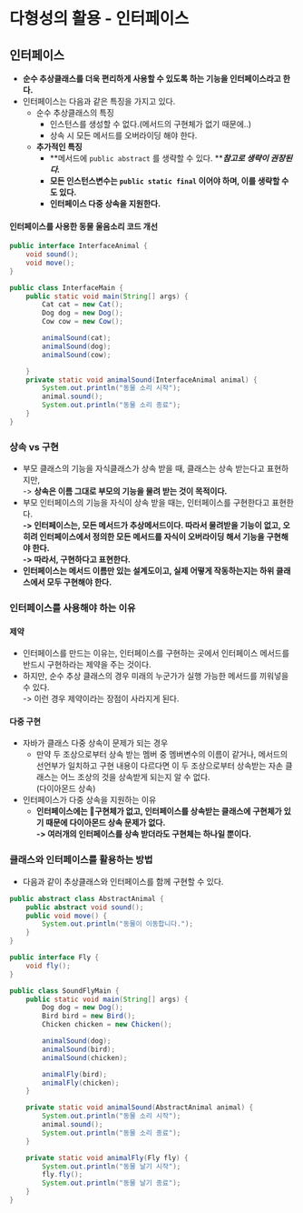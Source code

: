 # 다형성의 활용 - 인터페이스

## 인터페이스&#x20;

* **순수 추상클래스를 더욱 편리하게 사용할 수 있도록 하는 기능을 인터페이스라고 한다.**&#x20;
* 인터페이스는 다음과 같은 특징을 가지고 있다.&#x20;
  * 순수 추상클래스의 특징
    * 인스턴스를 생성할 수 없다.(메서드의 구현체가 없기 때문에..)
    * 상속 시 모든 메서드를 오버라이딩 해야 한다.&#x20;
  * **추가적인 특징**&#x20;
    * **메서드에 `public abstract` 를 생략할 수 있다. **_**참고로 생략이 권장된다.**_&#x20;
    * **모든 인스턴스변수는 `public static final` 이어야 하며, 이를 생략할 수도 있다.**
    * **인터페이스 다중 상속을 지원한다.**

#### 인터페이스를 사용한 동물 울음소리 코드 개선

```java
public interface InterfaceAnimal {
    void sound();
    void move();
}

public class InterfaceMain {
    public static void main(String[] args) {
        Cat cat = new Cat();
        Dog dog = new Dog();
        Cow cow = new Cow();

        animalSound(cat);
        animalSound(dog);
        animalSound(cow);

    }
    private static void animalSound(InterfaceAnimal animal) {
        System.out.println("동물 소리 시작");
        animal.sound();
        System.out.println("동물 소리 종료");
    }
}
```

### 상속 vs 구현

* 부모 클래스의 기능을 자식클래스가 상속 받을 때, 클래스는 상속 받는다고 표현하지만,\
  \-> **상속은 이름 그대로 부모의 기능을 물려 받는 것이 목적이다.**&#x20;
* 부모 인터페이스의 기능을 자식이 상속 받을 때는, 인터페이스를 구현한다고 표현한다. \
  **-> 인터페이스는, 모든 메서드가 추상메서드이다. 따라서 물려받을 기능이 없고, 오히려 인터페이스에서 정의한 모든 메서드를 자식이 오버라이딩 해서 기능을 구현해야 한다.** \
  **-> 따라서, 구현하다고 표현한다.**&#x20;
* **인터페이스는 메서드 이름만 있는 설계도이고, 실제 어떻게 작동하는지는 하위 클래스에서 모두 구현해야 한다.**&#x20;

### **인터페이스를 사용해야 하는 이유**

#### 제약

* 인터페이스를 만드는 이유는, 인터페이스를 구현하는 곳에서 인터페이스 메서드를 반드시 구현하라는 제약을 주는 것이다.&#x20;
* 하지만, 순수 추상 클래스의 경우 미래의 누군가가 실행 가능한 메서드를 끼워넣을 수 있다.\
  \-> 이런 경우 제약이라는 장점이 사라지게 된다.

#### 다중 구현&#x20;

* 자바가 클래스 다중 상속이 문제가 되는 경우
  * 만약 두 조상으로부터 상속 받는 멤버 중 멤버변수의 이름이 같거나, 메서드의 선언부가 일치하고 구현 내용이 다르다면 이 두 조상으로부터 상속받는 자손 클래스는 어느 조상의 것을 상속받게 되는지 알 수 없다.\
    (다이아몬드 상속)
* 인터페이스가 다중 상속을 지원하는 이유
  * **인터페이스에는 구현체가 없고, 인터페이스를 상속받는 클래스에 구현체가 있기 때문에 다이아몬드 상속 문제가 없다.** \
    **-> 여러개의 인터페이스를 상속 받더라도 구현체는 하나일 뿐이다.**

### **클래스와 인터페이스를 활용하는 방법**

* 다음과 같이 추상클래스와 인터페이스를 함께 구현할 수 있다.

```java
public abstract class AbstractAnimal {
    public abstract void sound();
    public void move() {
        System.out.println("동물이 이동합니다.");
    }
}

public interface Fly {
    void fly();
}

public class SoundFlyMain {
    public static void main(String[] args) {
        Dog dog = new Dog();
        Bird bird = new Bird();
        Chicken chicken = new Chicken();

        animalSound(dog);
        animalSound(bird);
        animalSound(chicken);

        animalFly(bird);
        animalFly(chicken);
    }

    private static void animalSound(AbstractAnimal animal) {
        System.out.println("동물 소리 시작");
        animal.sound();
        System.out.println("동물 소리 종료");
    }

    private static void animalFly(Fly fly) {
        System.out.println("동물 날기 시작");
        fly.fly();
        System.out.println("동물 날기 종료");
    }
}


```
